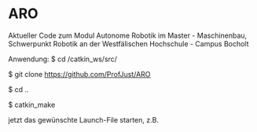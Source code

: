 # ARO
Aktueller Code zum Modul Autonome Robotik im Master - Maschinenbau, Schwerpunkt Robotik an der Westfälischen Hochschule - Campus Bocholt 

Anwendung:
$ cd /catkin_ws/src/

$ git clone https://github.com/ProfJust/ARO

$ cd ..

$ catkin_make

jetzt das gewünschte Launch-File starten, z.B. 
